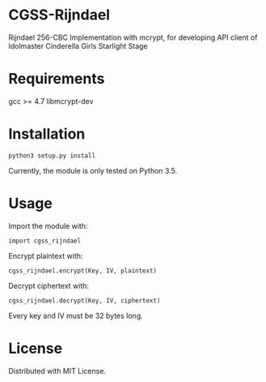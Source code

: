 # CGSS-Rijndael

Rijndael 256-CBC Implementation with mcrypt, for developing API client of Idolmaster Cinderella Girls Starlight Stage 

# Requirements

gcc >= 4.7
libmcrypt-dev

# Installation
<pre><code>python3 setup.py install</code></pre>
Currently, the module is only tested on Python 3.5.

# Usage
Import the module with:
<pre><code>import cgss_rijndael</code></pre>

Encrypt plaintext with:
<pre><code>cgss_rijndael.encrypt(Key, IV, plaintext)</code></pre>

Decrypt ciphertext with:
<pre><code>cgss_rijndael.decrypt(Key, IV, ciphertext)</code></pre>

Every key and IV must be 32 bytes long.

# License
Distributed with MIT License.
